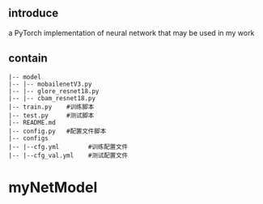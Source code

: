 ## introduce
a PyTorch implementation of neural network that may be used in my work
## contain

```
|-- model
|-- |-- mobailenetV3.py
|-- |-- glore_resnet18.py
|-- |-- cbam_resnet18.py
|-- train.py    #训练脚本
|-- test.py     #测试脚本
|-- README.md
|-- config.py   #配置文件脚本
|-- configs
|-- |--cfg.yml        #训练配置文件
|-- |--cfg_val.yml    #测试配置文件
```

# myNetModel
